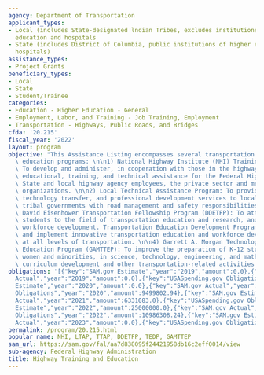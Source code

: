 ```yaml
---
agency: Department of Transportation
applicant_types:
- Local (includes State-designated lndian Tribes, excludes institutions of higher
  education and hospitals
- State (includes District of Columbia, public institutions of higher education and
  hospitals)
assistance_types:
- Project Grants
beneficiary_types:
- Local
- State
- Student/Trainee
categories:
- Education - Higher Education - General
- Employment, Labor, and Training - Job Training, Employment
- Transportation - Highways, Public Roads, and Bridges
cfda: '20.215'
fiscal_year: '2022'
layout: program
objective: "This Assistance Listing encompasses several transportation training and\
  \ education programs: \n\n1) National Highway Institute (NHI) Training Program:\
  \ To develop and administer, in cooperation with those in the highway community,\
  \ educational, training, and technical assistance for the Federal Highway Administration,\
  \ State and local highway agency employees, the private sector and members of international\
  \ organizations. \n\n2) Local Technical Assistance Program: To provide training,\
  \ technology transfer, and professional development services to local agencies and\
  \ tribal governments with road management and safety responsibilities. \n\n3) Dwight\
  \ David Eisenhower Transportation Fellowship Program (DDETFP): To attract qualified\
  \ students to the field of transportation education and research, and advance transportation\
  \ workforce development. Transportation Education Development Program: To develop\
  \ and implement innovative transportation education and workforce development programs\
  \ at all levels of transportation. \n\n4) Garrett A. Morgan Technology and Transportation\
  \ Education Program (GAMTTEP): To improve the preparation of K-12 students, particularly\
  \ women and minorities, in science, technology, engineering, and mathematics through\
  \ curriculum development and other transportation-related activities."
obligations: '[{"key":"SAM.gov Estimate","year":"2019","amount":0.0},{"key":"SAM.gov
  Actual","year":"2019","amount":0.0},{"key":"USASpending.gov Obligations","year":"2019","amount":10382415.71},{"key":"SAM.gov
  Estimate","year":"2020","amount":0.0},{"key":"SAM.gov Actual","year":"2020","amount":5998378.0},{"key":"USASpending.gov
  Obligations","year":"2020","amount":9499802.94},{"key":"SAM.gov Estimate","year":"2021","amount":3017365.0},{"key":"SAM.gov
  Actual","year":"2021","amount":6331083.0},{"key":"USASpending.gov Obligations","year":"2021","amount":8955010.23},{"key":"SAM.gov
  Estimate","year":"2022","amount":25000000.0},{"key":"SAM.gov Actual","year":"2022","amount":5682951.0},{"key":"USASpending.gov
  Obligations","year":"2022","amount":10986308.24},{"key":"SAM.gov Estimate","year":"2023","amount":6726475.0},{"key":"SAM.gov
  Actual","year":"2023","amount":0.0},{"key":"USASpending.gov Obligations","year":"2023","amount":7571365.06}]'
permalink: /program/20.215.html
popular_name: NHI, LTAP, TTAP, DDETFP, TEDP, GAMTTEP
sam_url: https://sam.gov/fal/aa7d838095f24421958db16c2eff0014/view
sub-agency: Federal Highway Administration
title: Highway Training and Education
---
```

